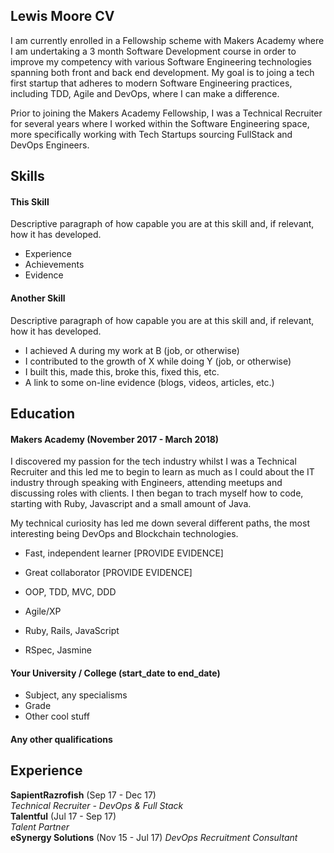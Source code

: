 ## Lewis Moore CV

I am currently enrolled in a Fellowship scheme with Makers Academy where I am undertaking a 3 month Software Development course in order to improve my competency with various Software Engineering technologies spanning both front and back end development. My goal is to joing a tech first startup that adheres to modern Software Engineering practices, including TDD, Agile and DevOps, where I can make a difference.

Prior to joining the Makers Academy Fellowship, I was a Technical Recruiter for several years where I worked within the Software Engineering space, more specifically working with Tech Startups sourcing FullStack and DevOps Engineers.



## Skills

#### This Skill

Descriptive paragraph of how capable you are at this skill and, if relevant, how it has developed.

- Experience
- Achievements
- Evidence

#### Another Skill

Descriptive paragraph of how capable you are at this skill and, if relevant, how it has developed.

- I achieved A during my work at B (job, or otherwise)
- I contributed to the growth of X while doing Y (job, or otherwise)
- I built this, made this, broke this, fixed this, etc.
- A link to some on-line evidence (blogs, videos, articles, etc.)

## Education

#### Makers Academy (November 2017 - March 2018)

I discovered my passion for the tech industry whilst I was a Technical Recruiter and this led me to begin to learn as much as I could about the IT industry through speaking with Engineers, attending meetups and discussing roles with clients. I then began to trach myself how to code, starting with Ruby, Javascript and a small amount of Java.

My technical curiosity has led me down several different paths, the most interesting being DevOps and Blockchain technologies. 


- Fast, independent learner [PROVIDE EVIDENCE]
- Great collaborator [PROVIDE EVIDENCE]

- OOP, TDD, MVC, DDD
- Agile/XP
- Ruby, Rails, JavaScript
- RSpec, Jasmine

#### Your University / College (start_date to end_date)

- Subject, any specialisms
- Grade
- Other cool stuff

#### Any other qualifications

## Experience

**SapientRazrofish** (Sep 17 - Dec 17)    
*Technical Recruiter - DevOps & Full Stack*  
**Talentful** (Jul 17 - Sep 17)   
*Talent Partner*  
**eSynergy Solutions** (Nov 15 - Jul 17)
*DevOps Recruitment Consultant*
